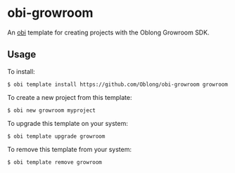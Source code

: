 # obi-growroom

An [obi][] template for creating projects with the Oblong Growroom SDK.

## Usage

To install:

```
$ obi template install https://github.com/Oblong/obi-growroom growroom
```

To create a new project from this template:

```
$ obi new growroom myproject
```

To upgrade this template on your system:

```
$ obi template upgrade growroom
```

To remove this template from your system:

```
$ obi template remove growroom
```

[obi]: <https://github.com/Oblong/obi>
